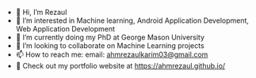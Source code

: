 - 👋 Hi, I’m Rezaul
- 👀 I’m interested in Machine learning, Android Application Development, Web Application Development
- 🌱 I’m currently doing my PhD at George Mason University
- 💞️ I’m looking to collaborate on Machine Learning projects
- 📫 How to reach me: email: ahmrezaulkarim03@gmail.com
- 🔗 Check out my portfolio website at https://ahmrezaul.github.io/

<!---
AHMRezaul/AHMRezaul is a ✨ special ✨ repository because its `README.md` (this file) appears on your GitHub profile.
You can click the Preview link to take a look at your changes.
--->
